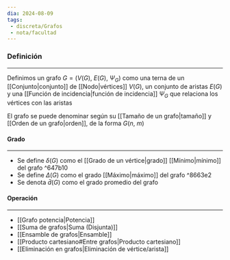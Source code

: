 ```yaml
---
dia: 2024-08-09
tags: 
 - discreta/Grafos
 - nota/facultad
---
```

### Definición
---
Definimos un grafo $G = \big( V(G),~E(G),~\Psi_G \big)$ como una terna de un [[Conjunto|conjunto]] de [[Nodo|vértices]] $V(G)$, un conjunto de aristas $E(G)$ y una [[Función de incidencia|función de incidencia]] $\Psi_G$ que relaciona los vértices con las aristas

El grafo se puede denominar según su [[Tamaño de un grafo|tamaño]] y [[Orden de un grafo|orden]], de la forma $G(n,~m)$

#### Grado
---
* Se define $\delta(G)$ como el [[Grado de un vértice|grado]] [[Mínimo|mínimo]] del grafo ^647b10
* Se define $\Delta(G)$ como el grado [[Máximo|máximo]] del grafo ^8663e2
* Se denota $\bar{d}(G)$ como el grado promedio del grafo

#### Operación
---
* [[Grafo potencia|Potencia]]
* [[Suma de grafos|Suma (Disjunta)]]
* [[Ensamble de grafos|Ensamble]]
* [[Producto cartesiano#Entre grafos|Producto cartesiano]]
* [[Eliminación en grafos|Eliminación de vértice/arista]]